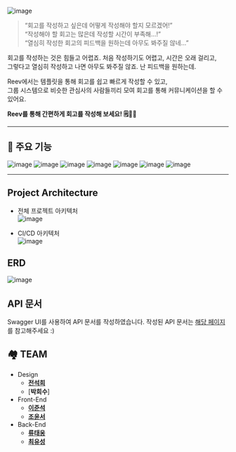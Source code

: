 ![image](https://github.com/user-attachments/assets/253e7f34-0604-46ed-8c94-e103eadf1c68)

> “회고를 작성하고 싶은데 어떻게 작성해야 할지 모르겠어!”  
> “작성해야 할 회고는 많은데 작성할 시간이 부족해...!”  
> “열심히 작성한 회고의 피드백을 원하는데 아무도 봐주질 않네...”

회고를 작성하는 것은 힘들고 어렵죠. 처음 작성하기도 어렵고, 시간은 오래 걸리고,  
그렇다고 열심히 작성하고 나면 아무도 봐주질 않죠. 난 피드백을 원하는데.

Reev에서는 템플릿을 통해 회고를 쉽고 빠르게 작성할 수 있고,  
그룹 시스템으로 비슷한 관심사의 사람들끼리 모여 회고를 통해 커뮤니케이션을 할 수 있어요.

**Reev를 통해 간편하게 회고를 작성해 보세요! 🗒️🧡💙**

---

## 🎨 주요 기능

![image](https://github.com/user-attachments/assets/f497cd23-6c2e-43ee-bde4-92fe1ef80c31)
![image](https://github.com/user-attachments/assets/e824790f-8afd-4772-8b4e-feb20fbfc5d0)
![image](https://github.com/user-attachments/assets/5a854d7e-14d2-4d44-b7d4-50f94400b8b2)
![image](https://github.com/user-attachments/assets/38e5a8d4-2029-46b1-b430-2ab59dbc4b96)
![image](https://github.com/user-attachments/assets/acdc6845-f395-4122-8bfe-46bc278d253c)
![image](https://github.com/user-attachments/assets/973b27c9-5fa7-4ef5-a7aa-b6cc925baf83)
![image](https://github.com/user-attachments/assets/019bdea3-2a4c-40e2-9556-0557f9b32651)

---

## Project Architecture

* 전체 프로젝트 아키텍처  
![image](https://github.com/user-attachments/assets/42913131-089b-4e6d-b2ab-4a76a2fa7e2f)

* CI/CD 아키텍처  
![image](https://github.com/user-attachments/assets/bd7b0235-7285-4151-a879-0d5ad294d6bd)

## ERD

![image](https://github.com/user-attachments/assets/9633604c-da83-4b05-93e7-eae4092b9580)

## API 문서

Swagger UI를 사용하여 API 문서를 작성하였습니다.
작성된 API 문서는 [해당 페이지](https://api.reev.kr/swagger-ui/index.html)를 참고해주세요 :)

## 🏘️ TEAM
* Design
  * [**전석희**](https://brunch.co.kr/@hilda)
  * [**박희수**]
* Front-End
  * [**이준석**](https://github.com/leeleeleeleejun)
  * [**조윤서**](https://github.com/yoonncho)
* Back-End
  * [**류태웅**](https://github.com/RTUnu12)
  * [**최유성**](https://github.com/youcastle03)

